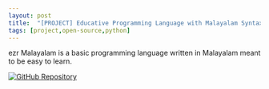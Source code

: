 ```yaml
---
layout: post
title:  "[PROJECT] Educative Programming Language with Malayalam Syntax"
tags: [project,open-source,python]
---
```


ezr Malayalam is a basic programming language written in Malayalam meant to be easy to learn.

[![GitHub Repository](https://img.shields.io/badge/GitHub_Repository-black?style=for-the-badge&logo=github&color=FFFFFF&logoColor=000000)](https://github.com/Uralstech/ezrMlang)